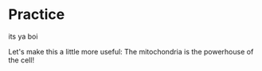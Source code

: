 # Practice
its ya boi

Let's make this a little more useful: The mitochondria is the powerhouse of the cell!
